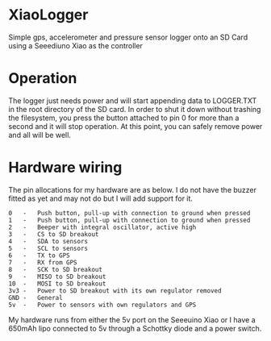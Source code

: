 # XiaoLogger
Simple gps, accelerometer and pressure sensor logger onto an SD Card using a Seeediuno Xiao as the controller

# Operation
The logger just needs power and will start appending data to LOGGER.TXT in
the root directory of the SD card.  In order to shut it down without
trashing the filesystem, you press the button attached to pin 0 for more
than a second and it will stop operation.  At this point, you can safely
remove power and all will be well.

# Hardware wiring
The pin allocations for my hardware are as below.  I do not have the buzzer
fitted as yet and may not do but I will add support for it.

	0	-	Push button, pull-up with connection to ground when pressed
	1	-	Push button, pull-up with connection to ground when pressed
	2	-	Beeper with integral oscillator, active high
	3	-	CS to SD breakout
	4	-	SDA to sensors
	5	-	SCL to sensors
	6	-	TX to GPS
	7	-	RX from GPS
	8	-	SCK to SD breakout
	9	-	MISO to SD breakout
	10	-	MOSI to SD breakout
	3v3	-	Power to SD breakout with its own regulator removed
	GND	-	General
	5v	-	Power to sensors with own regulators and GPS

My hardware runs from either the 5v port on the Seeeuino Xiao or I have a
650mAh lipo connected to 5v through a Schottky diode and a power switch.